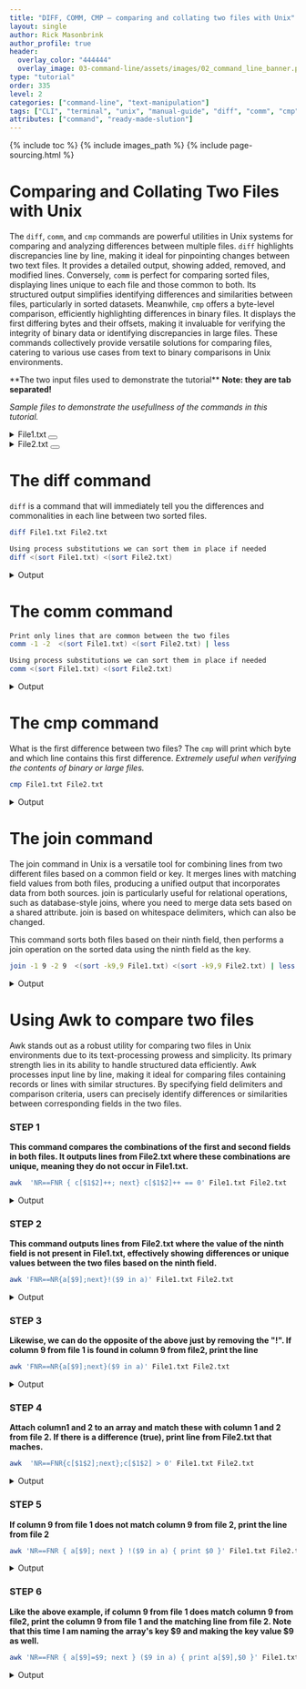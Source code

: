 ```yaml
---
title: "DIFF, COMM, CMP – comparing and collating two files with Unix"
layout: single
author: Rick Masonbrink
author_profile: true
header:
  overlay_color: "444444"
  overlay_image: 03-command-line/assets/images/02_command_line_banner.png
type: "tutorial"
order: 335
level: 2
categories: ["command-line", "text-manipulation"]
tags: ["CLI", "terminal", "unix", "manual-guide", "diff", "comm", "cmp", "comparing-files"]
attributes: ["command", "ready-made-slution"]
---
```



{% include toc %}
{% include images_path %}
{% include page-sourcing.html %}


# Comparing and Collating Two Files with Unix

The `diff`, `comm`, and `cmp` commands are powerful utilities in Unix systems for comparing and analyzing differences between multiple files. `diff` highlights discrepancies line by line, making it ideal for pinpointing changes between two text files. It provides a detailed output, showing added, removed, and modified lines. Conversely, `comm` is perfect for comparing sorted files, displaying lines unique to each file and those common to both. Its structured output simplifies identifying differences and similarities between files, particularly in sorted datasets. Meanwhile, `cmp` offers a byte-level comparison, efficiently highlighting differences in binary files. It displays the first differing bytes and their offsets, making it invaluable for verifying the integrity of binary data or identifying discrepancies in large files. These commands collectively provide versatile solutions for comparing files, catering to various use cases from text to binary comparisons in Unix environments.

<div class="example" markdown="1">
**The two input files used to demonstrate the tutorial** <b class="c-alert">Note: they are tab separated!</b>

*Sample files to demonstrate the usefullness of the commands in this tutorial.*


<details><summary>File1.txt <button class="btn details-save" type="button"></button> </summary>

<code class="code-block bc-data">##gff-version 3
##sequence-region   Chromosome_4 10612335 10618026
Chromosome_4    gffcl   gene    10612335        10618026        .       -       .       ID=gene1;Alias=RLOC_00010436
Chromosome_4    Mikado_loci     mRNA    10612335        10618026        19      -       .       ID=mRNA1;Parent=gene1;Alias=mikado.Scaffold_4G3148.1
Chromosome_4    Mikado_loci     CDS     10612335        10612436        .       -       0       Parent=mRNA1
Chromosome_4    Mikado_loci     exon    10612335        10612436        .       -       .       Parent=mRNA1
Chromosome_4    .       intron  10612437        10616129        .       -       .       Parent=mRNA1
Chromosome_4    Mikado_loci     CDS     10616130        10616190        .       -       1       Parent=mRNA1
Chromosome_4    Mikado_loci     exon    10616130        10616190        .       -       .       Parent=mRNA1
Chromosome_4    .       intron  10616191        10616666        .       -       .       Parent=mRNA1
Chromosome_4    Mikado_loci     CDS     10616667        10616725        .       -       0       Parent=mRNA1
Chromosome_4    Mikado_loci     exon    10616667        10616725        .       -       .       Parent=mRNA1
Chromosome_4    .       intron  10616726        10616766        .       -       .       Parent=mRNA1
Chromosome_4    Mikado_loci     CDS     10616767        10616850        .       -       0       Parent=mRNA1
Chromosome_4    Mikado_loci     exon    10616767        10616850        .       -       .       Parent=mRNA1
Chromosome_4    .       intron  10616851        10617972        .       -       .       Parent=mRNA1
Chromosome_4    Mikado_loci     exon    10617973        10618026        .       -       .       Parent=mRNA1
Chromosome_4    Mikado_loci     CDS     10617973        10618026        .       -       0       Parent=mRNA1
###
##sequence-region   Chromosome_2 6725589 6726696
Chromosome_2    gffcl   gene    6725589 6726696 .       +       .       ID=gene2;Alias=RLOC_00001404
Chromosome_2    Mikado_loci     mRNA    6725589 6726696 21      +       .       ID=mRNA2;Parent=gene2;Alias=mikado.Scaffold_1G2094.1
Chromosome_2    Mikado_loci     exon    6725589 6725716 .       +       .       Parent=mRNA2
Chromosome_2    Mikado_loci     CDS     6725629 6725716 .       +       0       Parent=mRNA2
Chromosome_2    .       intron  6725717 6725773 .       +       .       Parent=mRNA2
Chromosome_2    Mikado_loci     CDS     6725774 6725941 .       +       2       Parent=mRNA2
Chromosome_2    Mikado_loci     exon    6725774 6725941 .       +       .       Parent=mRNA2
Chromosome_2    .       intron  6725942 6725986 .       +       .       Parent=mRNA2
Chromosome_2    Mikado_loci     exon    6725987 6726307 .       +       .       Parent=mRNA2
Chromosome_2    Mikado_loci     CDS     6725987 6726307 .       +       2       Parent=mRNA2
Chromosome_2    .       intron  6726308 6726382 .       +       .       Parent=mRNA2
Chromosome_2    Mikado_loci     CDS     6726383 6726606 .       +       2       Parent=mRNA2
Chromosome_2    Mikado_loci     exon    6726383 6726696 .       +       .       Parent=mRNA2
###
</code>
</details>


<details><summary>File2.txt <button class="btn details-save" type="button"></button> </summary>

<code class="code-block bc-data">##gff-version 3
##sequence-region   Chromosome_4 10612335 10618026
Chromosome_4    gffcl   gene    10612335        10618026        .       -       .       ID=gene1;Alias=RLOC_00010436
Chromosome_4    Mikado_loci     mRNA    10612335        10618026        19      -       .       ID=mRNA1;Parent=gene1;Alias=mikado.Scaffold_4G3148.1
Chromosome_4    Mikado_loci     CDS     10612335        10612436        .       -       0       Parent=mRNA1
Chromosome_4    Mikado_loci     exon    10612335        10612436        .       -       .       Parent=mRNA1
Chromosome_4    .       intron  10612437        10616129        .       -       .       Parent=mRNA1
Chromosome_4    Mikado_loci     CDS     10616130        10616190        .       -       1       Parent=mRNA1
Chromosome_4    Mikado_loci     exon    10616130        10616190        .       -       .       Parent=mRNA1
Chromosome_4    .       intron  10616191        10616666        .       -       .       Parent=mRNA1
Chromosome_9    Mikado_loci     exon    10818058        10818082        .       -       .       Parent=Hetgly20664.t1
Chromosome_9    Mikado_loci     CDS     10818058        10818082        .       -       0       Parent=Hetgly20664.t1
Chromosome_9    gffcl   gene    10818169        10823373        .       +       .       ID=Hetgly20665;Alias=RLOC_00024670
Chromosome_9    Mikado_loci     mRNA    10818169        10823373        19      +       .       ID=Hetgly20665.t1;Parent=Hetgly20665;Alias=mikado.Scaffold_9G3402.1
Chromosome_9    Mikado_loci     exon    10818169        10818212        .       +       .       Parent=Hetgly20665.t1
Chromosome_9    Mikado_loci     CDS     10818169        10818212        .       +       0       Parent=Hetgly20665.t1
Chromosome_9    Mikado_loci     CDS     10818855        10818906        .       +       1       Parent=Hetgly20665.t1
Chromosome_9    Mikado_loci     exon    10818855        10818906        .       +       .       Parent=Hetgly20665.t1
Chromosome_9    Mikado_loci     CDS     10819113        10819217        .       +       0       Parent=Hetgly20665.t1
Chromosome_9    Mikado_loci     exon    10819113        10819217        .       +       .       Parent=Hetgly20665.t1
Chromosome_9    Mikado_loci     CDS     10819271        10819295        .       +       0       Parent=Hetgly20665.t1
Chromosome_9    Mikado_loci     exon    10819271        10819295        .       +       .       Parent=Hetgly20665.t1
Chromosome_9    Mikado_loci     exon    10819541        10819617        .       +       .       Parent=Hetgly20665.t1
Chromosome_9    Mikado_loci     CDS     10819541        10819617        .       +       2       Parent=Hetgly20665.t1
Chromosome_9    Mikado_loci     exon    10819664        10819732        .       +       .       Parent=Hetgly20665.t1
Chromosome_9    Mikado_loci     CDS     10819664        10819732        .       +       0       Parent=Hetgly20665.t1
Chromosome_9    Mikado_loci     exon    10819815        10819904        .       +       .       Parent=Hetgly20665.t1
Chromosome_9    Mikado_loci     CDS     10819815        10819904        .       +       0       Parent=Hetgly20665.t1
Chromosome_9    Mikado_loci     CDS     10820027        10820149        .       +       0       Parent=Hetgly20665.t1
Chromosome_9    Mikado_loci     exon    10820027        10820149        .       +       .       Parent=Hetgly20665.t1
Chromosome_9    Mikado_loci     CDS     10820510        10820594        .       +       0       Parent=Hetgly20665.t1
Chromosome_9    Mikado_loci     exon    10820510        10820594        .       +       .       Parent=Hetgly20665.t1
Chromosome_9    Mikado_loci     exon    10820645        10820714        .       +       .       Parent=Hetgly20665.t1
Chromosome_9    Mikado_loci     CDS     10820645        10820714        .       +       2       Parent=Hetgly20665.t1
Chromosome_9    Mikado_loci     CDS     10822063        10822254        .       +       1       Parent=Hetgly20665.t1
Chromosome_9    Mikado_loci     exon    10822063        10822254        .       +       .       Parent=Hetgly20665.t1
Chromosome_9    Mikado_loci     exon    10822759        10822892        .       +       .       Parent=Hetgly20665.t1
Chromosome_9    Mikado_loci     CDS     10822759        10822892        .       +       1       Parent=Hetgly20665.t1
Chromosome_9    Mikado_loci     exon    10823285        10823373        .       +       .       Parent=Hetgly20665.t1
Chromosome_9    Mikado_loci     CDS     10823285        10823373        .       +       2       Parent=Hetgly20665.t1
Chromosome_9    gffcl   gene    10824580        10826264        .       +       .       ID=Hetgly20666;Alias=RLOC_00024671
Chromosome_9    Mikado_loci     mRNA    10824580        10826264        19      +       .       ID=Hetgly20666.t1;Parent=Hetgly20666;Alias=mikado.Scaffold_9G3403.1
Chromosome_9    Mikado_loci     CDS     10824580        10824850        .       +       0       Parent=Hetgly20666.t1
Chromosome_9    Mikado_loci     exon    10824580        10824850        .       +       .       Parent=Hetgly20666.t1
Chromosome_9    Mikado_loci     exon    10825921        10826126        .       +       .       Parent=Hetgly20666.t1
Chromosome_9    Mikado_loci     CDS     10825921        10826126        .       +       2       Parent=Hetgly20666.t1
Chromosome_9    Mikado_loci     exon    10826178        10826264        .       +       .       Parent=Hetgly20666.t1
Chromosome_9    Mikado_loci     CDS     10826178        10826264        .       +       0       Parent=Hetgly20666.t1
Chromosome_9    gffcl   gene    10844215        10844802        .       +       .       ID=Hetgly20667;Alias=RLOC_00024672
Chromosome_9    Mikado_loci     mRNA    10844215        10844805        22      +       .       ID=Hetgly20667.t1;Parent=Hetgly20667;Alias=mikado.Scaffold_9G3409.1
Chromosome_9    Mikado_loci     exon    10844215        10844242        .       +       .       Parent=Hetgly20667.t1
Chromosome_9    Mikado_loci     exon    10844287        10844521        .       +       .       Parent=Hetgly20667.t1
Chromosome_9    Mikado_loci     exon    10844574        10844805        .       +       .       Parent=Hetgly20667.t1
Chromosome_9    Mikado_loci     CDS     10844574        10844801        .       +       0       Parent=Hetgly20667.t1
Chromosome_9    Mikado_loci     mRNA    10846322        10846912        22      -       .       ID=Hetgly20668.t1;Parent=Hetgly20668;Alias=mikado.Scaffold_9G3413.1
Chromosome_9    Mikado_loci     exon    10846322        10846553        .       -       .       Parent=Hetgly20668.t1
Chromosome_9    gffcl   gene    10846325        10846912        .       -       .       ID=Hetgly20668;Alias=RLOC_00024673
Chromosome_9    Mikado_loci     CDS     10846326        10846553        .       -       0       Parent=Hetgly20668.t1
Chromosome_9    Mikado_loci     exon    10846606        10846840        .       -       .       Parent=Hetgly20668.t1
Chromosome_9    Mikado_loci     exon    10846885        10846912        .       -       .       Parent=Hetgly20668.t1
</code>
</details>
</div>


# The diff command

`diff` is a command that will immediately tell you the differences and commonalities in each line between two sorted files.
```bash
diff File1.txt File2.txt

Using process substitutions we can sort them in place if needed
diff <(sort File1.txt) <(sort File2.txt)
```

<details><summary>Output</summary>

<pre class="bc-output">
< Chromosome_4  Mikado_loci     CDS     10616667        10616725        .       -       0       Parent=mRNA1
< Chromosome_4  Mikado_loci     exon    10616667        10616725        .       -       .       Parent=mRNA1
< Chromosome_4  .       intron  10616726        10616766        .       -       .       Parent=mRNA1
< Chromosome_4  Mikado_loci     CDS     10616767        10616850        .       -       0       Parent=mRNA1
< Chromosome_4  Mikado_loci     exon    10616767        10616850        .       -       .       Parent=mRNA1
< Chromosome_4  .       intron  10616851        10617972        .       -       .       Parent=mRNA1
< Chromosome_4  Mikado_loci     exon    10617973        10618026        .       -       .       Parent=mRNA1
< Chromosome_4  Mikado_loci     CDS     10617973        10618026        .       -       0       Parent=mRNA1
< ###
< ##sequence-region   Chromosome_2 6725589 6726696
< Chromosome_2  gffcl   gene    6725589 6726696 .       +       .       ID=gene2;Alias=RLOC_00001404
< Chromosome_2  Mikado_loci     mRNA    6725589 6726696 21      +       .       ID=mRNA2;Parent=gene2;Alias=mikado.Scaffold_1G2094.1
< Chromosome_2  Mikado_loci     exon    6725589 6725716 .       +       .       Parent=mRNA2
< Chromosome_2  Mikado_loci     CDS     6725629 6725716 .       +       0       Parent=mRNA2
< Chromosome_2  .       intron  6725717 6725773 .       +       .       Parent=mRNA2
< Chromosome_2  Mikado_loci     CDS     6725774 6725941 .       +       2       Parent=mRNA2
< Chromosome_2  Mikado_loci     exon    6725774 6725941 .       +       .       Parent=mRNA2
< Chromosome_2  .       intron  6725942 6725986 .       +       .       Parent=mRNA2
< Chromosome_2  Mikado_loci     exon    6725987 6726307 .       +       .       Parent=mRNA2
< Chromosome_2  Mikado_loci     CDS     6725987 6726307 .       +       2       Parent=mRNA2
< Chromosome_2  .       intron  6726308 6726382 .       +       .       Parent=mRNA2
< Chromosome_2  Mikado_loci     CDS     6726383 6726606 .       +       2       Parent=mRNA2
< Chromosome_2  Mikado_loci     exon    6726383 6726696 .       +       .       Parent=mRNA2
< ###
---
> Chromosome_9  Mikado_loci     exon    10818058        10818082        .       -       .       Parent=Hetgly20664.t1
> Chromosome_9  Mikado_loci     CDS     10818058        10818082        .       -       0       Parent=Hetgly20664.t1
> Chromosome_9  gffcl   gene    10818169        10823373        .       +       .       ID=Hetgly20665;Alias=RLOC_00024670
> Chromosome_9  Mikado_loci     mRNA    10818169        10823373        19      +       .       ID=Hetgly20665.t1;Parent=Hetgly20665;Alias=mikado.Scaffold_9G3402.1
> Chromosome_9  Mikado_loci     exon    10818169        10818212        .       +       .       Parent=Hetgly20665.t1
> Chromosome_9  Mikado_loci     CDS     10818169        10818212        .       +       0       Parent=Hetgly20665.t1
> Chromosome_9  Mikado_loci     CDS     10818855        10818906        .       +       1       Parent=Hetgly20665.t1
> Chromosome_9  Mikado_loci     exon    10818855        10818906        .       +       .       Parent=Hetgly20665.t1
> Chromosome_9  Mikado_loci     CDS     10819113        10819217        .       +       0       Parent=Hetgly20665.t1
> Chromosome_9  Mikado_loci     exon    10819113        10819217        .       +       .       Parent=Hetgly20665.t1
> Chromosome_9  Mikado_loci     CDS     10819271        10819295        .       +       0       Parent=Hetgly20665.t1
> Chromosome_9  Mikado_loci     exon    10819271        10819295        .       +       .       Parent=Hetgly20665.t1
> Chromosome_9  Mikado_loci     exon    10819541        10819617        .       +       .       Parent=Hetgly20665.t1
> Chromosome_9  Mikado_loci     CDS     10819541        10819617        .       +       2       Parent=Hetgly20665.t1
> Chromosome_9  Mikado_loci     exon    10819664        10819732        .       +       .       Parent=Hetgly20665.t1
> Chromosome_9  Mikado_loci     CDS     10819664        10819732        .       +       0       Parent=Hetgly20665.t1
> Chromosome_9  Mikado_loci     exon    10819815        10819904        .       +       .       Parent=Hetgly20665.t1
> Chromosome_9  Mikado_loci     CDS     10819815        10819904        .       +       0       Parent=Hetgly20665.t1
> Chromosome_9  Mikado_loci     CDS     10820027        10820149        .       +       0       Parent=Hetgly20665.t1
> Chromosome_9  Mikado_loci     exon    10820027        10820149        .       +       .       Parent=Hetgly20665.t1
> Chromosome_9  Mikado_loci     CDS     10820510        10820594        .       +       0       Parent=Hetgly20665.t1
> Chromosome_9  Mikado_loci     exon    10820510        10820594        .       +       .       Parent=Hetgly20665.t1
> Chromosome_9  Mikado_loci     exon    10820645        10820714        .       +       .       Parent=Hetgly20665.t1
> Chromosome_9  Mikado_loci     CDS     10820645        10820714        .       +       2       Parent=Hetgly20665.t1
> Chromosome_9  Mikado_loci     CDS     10822063        10822254        .       +       1       Parent=Hetgly20665.t1
> Chromosome_9  Mikado_loci     exon    10822063        10822254        .       +       .       Parent=Hetgly20665.t1
> Chromosome_9  Mikado_loci     exon    10822759        10822892        .       +       .       Parent=Hetgly20665.t1
> Chromosome_9  Mikado_loci     CDS     10822759        10822892        .       +       1       Parent=Hetgly20665.t1
> Chromosome_9  Mikado_loci     exon    10823285        10823373        .       +       .       Parent=Hetgly20665.t1
> Chromosome_9  Mikado_loci     CDS     10823285        10823373        .       +       2       Parent=Hetgly20665.t1
> Chromosome_9  gffcl   gene    10824580        10826264        .       +       .       ID=Hetgly20666;Alias=RLOC_00024671
> Chromosome_9  Mikado_loci     mRNA    10824580        10826264        19      +       .       ID=Hetgly20666.t1;Parent=Hetgly20666;Alias=mikado.Scaffold_9G3403.1
> Chromosome_9  Mikado_loci     CDS     10824580        10824850        .       +       0       Parent=Hetgly20666.t1
> Chromosome_9  Mikado_loci     exon    10824580        10824850        .       +       .       Parent=Hetgly20666.t1
> Chromosome_9  Mikado_loci     exon    10825921        10826126        .       +       .       Parent=Hetgly20666.t1
> Chromosome_9  Mikado_loci     CDS     10825921        10826126        .       +       2       Parent=Hetgly20666.t1
> Chromosome_9  Mikado_loci     exon    10826178        10826264        .       +       .       Parent=Hetgly20666.t1
> Chromosome_9  Mikado_loci     CDS     10826178        10826264        .       +       0       Parent=Hetgly20666.t1
> Chromosome_9  gffcl   gene    10844215        10844802        .       +       .       ID=Hetgly20667;Alias=RLOC_00024672
> Chromosome_9  Mikado_loci     mRNA    10844215        10844805        22      +       .       ID=Hetgly20667.t1;Parent=Hetgly20667;Alias=mikado.Scaffold_9G3409.1
> Chromosome_9  Mikado_loci     exon    10844215        10844242        .       +       .       Parent=Hetgly20667.t1
> Chromosome_9  Mikado_loci     exon    10844287        10844521        .       +       .       Parent=Hetgly20667.t1
> Chromosome_9  Mikado_loci     exon    10844574        10844805        .       +       .       Parent=Hetgly20667.t1
> Chromosome_9  Mikado_loci     CDS     10844574        10844801        .       +       0       Parent=Hetgly20667.t1
> Chromosome_9  Mikado_loci     mRNA    10846322        10846912        22      -       .       ID=Hetgly20668.t1;Parent=Hetgly20668;Alias=mikado.Scaffold_9G3413.1
> Chromosome_9  Mikado_loci     exon    10846322        10846553        .       -       .       Parent=Hetgly20668.t1
> Chromosome_9  gffcl   gene    10846325        10846912        .       -       .       ID=Hetgly20668;Alias=RLOC_00024673
> Chromosome_9  Mikado_loci     CDS     10846326        10846553        .       -       0       Parent=Hetgly20668.t1
> Chromosome_9  Mikado_loci     exon    10846606        10846840        .       -       .       Parent=Hetgly20668.t1
> Chromosome_9  Mikado_loci     exon    10846885        10846912        .       -       .       Parent=Hetgly20668.t1
</pre>
</details>


# The comm command

```bash
Print only lines that are common between the two files
comm -1 -2  <(sort File1.txt) <(sort File2.txt) | less

Using process substitutions we can sort them in place if needed
comm <(sort File1.txt) <(sort File2.txt)
```

<details><summary>Output</summary>

<pre class="bc-output">
Chromosome_4    gffcl   gene    10612335        10618026        .       -       .       ID=gene1;Alias=RLOC_00010436
Chromosome_4    .       intron  10612437        10616129        .       -       .       Parent=mRNA1
Chromosome_4    .       intron  10616191        10616666        .       -       .       Parent=mRNA1
Chromosome_4    Mikado_loci     CDS     10612335        10612436        .       -       0       Parent=mRNA1
Chromosome_4    Mikado_loci     CDS     10616130        10616190        .       -       1       Parent=mRNA1
Chromosome_4    Mikado_loci     exon    10612335        10612436        .       -       .       Parent=mRNA1
Chromosome_4    Mikado_loci     exon    10616130        10616190        .       -       .       Parent=mRNA1
Chromosome_4    Mikado_loci     mRNA    10612335        10618026        19      -       .       ID=mRNA1;Parent=gene1;Alias=mikado.Scaffold_4G3148.1
##gff-version 3
##sequence-region   Chromosome_4 10612335 10618026
</pre>
</details>


# The cmp command

What is the first difference between two files? The `cmp` will print which byte and which line contains this first difference.
<em class="c-alert">Extremely useful when verifying the contents of binary or large files.</em>

```bash
cmp File1.txt File2.txt
```

<details><summary>Output</summary>

<pre class="bc-output">
/dev/fd/63 /dev/fd/62 differ: byte 1, line 1
</pre>
<p class="footnote mt-"> These files are different at the first byte and line.</p>
</details>


# The join command

The join command in Unix is a versatile tool for combining lines from two different files based on a common field or key. It merges lines with matching field values from both files, producing a unified output that incorporates data from both sources. join is particularly useful for relational operations, such as database-style joins, where you need to merge data sets based on a shared attribute. join is based on whitespace delimiters, which can also be changed.


This command sorts both files based on their ninth field, then performs a join operation on the sorted data using the ninth field as the key.
```bash
join -1 9 -2 9  <(sort -k9,9 File1.txt) <(sort -k9,9 File2.txt) | less
```

<details><summary>Output</summary>

<pre class="bc-output">
 ### ##gff-version 3
 ### ##sequence-region Chromosome_4 10612335 10618026
 ### ##gff-version 3
 ### ##sequence-region Chromosome_4 10612335 10618026
 ##gff-version 3 ##gff-version 3
 ##gff-version 3 ##sequence-region Chromosome_4 10612335 10618026
 ##sequence-region Chromosome_2 6725589 6726696 ##gff-version 3
 ##sequence-region Chromosome_2 6725589 6726696 ##sequence-region Chromosome_4 10612335 10618026
 ##sequence-region Chromosome_4 10612335 10618026 ##gff-version 3
 ##sequence-region Chromosome_4 10612335 10618026 ##sequence-region Chromosome_4 10612335 10618026
ID=gene1;Alias=RLOC_00010436 Chromosome_4 gffcl gene 10612335 10618026 . - . Chromosome_4 gffcl gene 10612335 10618026 . - .
ID=mRNA1;Parent=gene1;Alias=mikado.Scaffold_4G3148.1 Chromosome_4 Mikado_loci mRNA 10612335 10618026 19 - . Chromosome_4 Mikado_loci mRNA 10612335 10618026 19 - .
Parent=mRNA1 Chromosome_4 . intron 10612437 10616129 . - . Chromosome_4 . intron 10612437 10616129 . - .
Parent=mRNA1 Chromosome_4 . intron 10612437 10616129 . - . Chromosome_4 . intron 10616191 10616666 . - .
Parent=mRNA1 Chromosome_4 . intron 10612437 10616129 . - . Chromosome_4 Mikado_loci CDS 10612335 10612436 . - 0
Parent=mRNA1 Chromosome_4 . intron 10612437 10616129 . - . Chromosome_4 Mikado_loci CDS 10616130 10616190 . - 1
Parent=mRNA1 Chromosome_4 . intron 10612437 10616129 . - . Chromosome_4 Mikado_loci exon 10612335 10612436 . - .
Parent=mRNA1 Chromosome_4 . intron 10612437 10616129 . - . Chromosome_4 Mikado_loci exon 10616130 10616190 . - .
Parent=mRNA1 Chromosome_4 . intron 10616191 10616666 . - . Chromosome_4 . intron 10612437 10616129 . - .
Parent=mRNA1 Chromosome_4 . intron 10616191 10616666 . - . Chromosome_4 . intron 10616191 10616666 . - .
Parent=mRNA1 Chromosome_4 . intron 10616191 10616666 . - . Chromosome_4 Mikado_loci CDS 10612335 10612436 . - 0
Parent=mRNA1 Chromosome_4 . intron 10616191 10616666 . - . Chromosome_4 Mikado_loci CDS 10616130 10616190 . - 1
Parent=mRNA1 Chromosome_4 . intron 10616191 10616666 . - . Chromosome_4 Mikado_loci exon 10612335 10612436 . - .
Parent=mRNA1 Chromosome_4 . intron 10616191 10616666 . - . Chromosome_4 Mikado_loci exon 10616130 10616190 . - .
Parent=mRNA1 Chromosome_4 . intron 10616726 10616766 . - . Chromosome_4 . intron 10612437 10616129 . - .
Parent=mRNA1 Chromosome_4 . intron 10616726 10616766 . - . Chromosome_4 . intron 10616191 10616666 . - .
Parent=mRNA1 Chromosome_4 . intron 10616726 10616766 . - . Chromosome_4 Mikado_loci CDS 10612335 10612436 . - 0
Parent=mRNA1 Chromosome_4 . intron 10616726 10616766 . - . Chromosome_4 Mikado_loci CDS 10616130 10616190 . - 1
Parent=mRNA1 Chromosome_4 . intron 10616726 10616766 . - . Chromosome_4 Mikado_loci exon 10612335 10612436 . - .
Parent=mRNA1 Chromosome_4 . intron 10616726 10616766 . - . Chromosome_4 Mikado_loci exon 10616130 10616190 . - .
Parent=mRNA1 Chromosome_4 . intron 10616851 10617972 . - . Chromosome_4 . intron 10612437 10616129 . - .
Parent=mRNA1 Chromosome_4 . intron 10616851 10617972 . - . Chromosome_4 . intron 10616191 10616666 . - .
Parent=mRNA1 Chromosome_4 . intron 10616851 10617972 . - . Chromosome_4 Mikado_loci CDS 10612335 10612436 . - 0
Parent=mRNA1 Chromosome_4 . intron 10616851 10617972 . - . Chromosome_4 Mikado_loci CDS 10616130 10616190 . - 1
Parent=mRNA1 Chromosome_4 . intron 10616851 10617972 . - . Chromosome_4 Mikado_loci exon 10612335 10612436 . - .
Parent=mRNA1 Chromosome_4 . intron 10616851 10617972 . - . Chromosome_4 Mikado_loci exon 10616130 10616190 . - .
Parent=mRNA1 Chromosome_4 Mikado_loci CDS 10612335 10612436 . - 0 Chromosome_4 . intron 10612437 10616129 . - .
Parent=mRNA1 Chromosome_4 Mikado_loci CDS 10612335 10612436 . - 0 Chromosome_4 . intron 10616191 10616666 . - .
Parent=mRNA1 Chromosome_4 Mikado_loci CDS 10612335 10612436 . - 0 Chromosome_4 Mikado_loci CDS 10612335 10612436 . - 0
Parent=mRNA1 Chromosome_4 Mikado_loci CDS 10612335 10612436 . - 0 Chromosome_4 Mikado_loci CDS 10616130 10616190 . - 1
Parent=mRNA1 Chromosome_4 Mikado_loci CDS 10612335 10612436 . - 0 Chromosome_4 Mikado_loci exon 10612335 10612436 . - .
Parent=mRNA1 Chromosome_4 Mikado_loci CDS 10612335 10612436 . - 0 Chromosome_4 Mikado_loci exon 10616130 10616190 . - .
Parent=mRNA1 Chromosome_4 Mikado_loci CDS 10616130 10616190 . - 1 Chromosome_4 . intron 10612437 10616129 . - .
Parent=mRNA1 Chromosome_4 Mikado_loci CDS 10616130 10616190 . - 1 Chromosome_4 . intron 10616191 10616666 . - .
Parent=mRNA1 Chromosome_4 Mikado_loci CDS 10616130 10616190 . - 1 Chromosome_4 Mikado_loci CDS 10612335 10612436 . - 0
Parent=mRNA1 Chromosome_4 Mikado_loci CDS 10616130 10616190 . - 1 Chromosome_4 Mikado_loci CDS 10616130 10616190 . - 1
Parent=mRNA1 Chromosome_4 Mikado_loci CDS 10616130 10616190 . - 1 Chromosome_4 Mikado_loci exon 10612335 10612436 . - .
Parent=mRNA1 Chromosome_4 Mikado_loci CDS 10616130 10616190 . - 1 Chromosome_4 Mikado_loci exon 10616130 10616190 . - .
Parent=mRNA1 Chromosome_4 Mikado_loci CDS 10616667 10616725 . - 0 Chromosome_4 . intron 10612437 10616129 . - .
Parent=mRNA1 Chromosome_4 Mikado_loci CDS 10616667 10616725 . - 0 Chromosome_4 . intron 10616191 10616666 . - .
Parent=mRNA1 Chromosome_4 Mikado_loci CDS 10616667 10616725 . - 0 Chromosome_4 Mikado_loci CDS 10612335 10612436 . - 0
Parent=mRNA1 Chromosome_4 Mikado_loci CDS 10616667 10616725 . - 0 Chromosome_4 Mikado_loci CDS 10616130 10616190 . - 1
Parent=mRNA1 Chromosome_4 Mikado_loci CDS 10616667 10616725 . - 0 Chromosome_4 Mikado_loci exon 10612335 10612436 . - .
Parent=mRNA1 Chromosome_4 Mikado_loci CDS 10616667 10616725 . - 0 Chromosome_4 Mikado_loci exon 10616130 10616190 . - .
Parent=mRNA1 Chromosome_4 Mikado_loci CDS 10616767 10616850 . - 0 Chromosome_4 . intron 10612437 10616129 . - .
Parent=mRNA1 Chromosome_4 Mikado_loci CDS 10616767 10616850 . - 0 Chromosome_4 . intron 10616191 10616666 . - .
Parent=mRNA1 Chromosome_4 Mikado_loci CDS 10616767 10616850 . - 0 Chromosome_4 Mikado_loci CDS 10612335 10612436 . - 0
Parent=mRNA1 Chromosome_4 Mikado_loci CDS 10616767 10616850 . - 0 Chromosome_4 Mikado_loci CDS 10616130 10616190 . - 1
Parent=mRNA1 Chromosome_4 Mikado_loci CDS 10616767 10616850 . - 0 Chromosome_4 Mikado_loci exon 10612335 10612436 . - .
Parent=mRNA1 Chromosome_4 Mikado_loci CDS 10616767 10616850 . - 0 Chromosome_4 Mikado_loci exon 10616130 10616190 . - .
Parent=mRNA1 Chromosome_4 Mikado_loci CDS 10617973 10618026 . - 0 Chromosome_4 . intron 10612437 10616129 . - .
Parent=mRNA1 Chromosome_4 Mikado_loci CDS 10617973 10618026 . - 0 Chromosome_4 . intron 10616191 10616666 . - .
Parent=mRNA1 Chromosome_4 Mikado_loci CDS 10617973 10618026 . - 0 Chromosome_4 Mikado_loci CDS 10612335 10612436 . - 0
Parent=mRNA1 Chromosome_4 Mikado_loci CDS 10617973 10618026 . - 0 Chromosome_4 Mikado_loci CDS 10616130 10616190 . - 1
Parent=mRNA1 Chromosome_4 Mikado_loci CDS 10617973 10618026 . - 0 Chromosome_4 Mikado_loci exon 10612335 10612436 . - .
Parent=mRNA1 Chromosome_4 Mikado_loci CDS 10617973 10618026 . - 0 Chromosome_4 Mikado_loci exon 10616130 10616190 . - .
Parent=mRNA1 Chromosome_4 Mikado_loci exon 10612335 10612436 . - . Chromosome_4 . intron 10612437 10616129 . - .
Parent=mRNA1 Chromosome_4 Mikado_loci exon 10612335 10612436 . - . Chromosome_4 . intron 10616191 10616666 . - .
Parent=mRNA1 Chromosome_4 Mikado_loci exon 10612335 10612436 . - . Chromosome_4 Mikado_loci CDS 10612335 10612436 . - 0
Parent=mRNA1 Chromosome_4 Mikado_loci exon 10612335 10612436 . - . Chromosome_4 Mikado_loci CDS 10616130 10616190 . - 1
Parent=mRNA1 Chromosome_4 Mikado_loci exon 10612335 10612436 . - . Chromosome_4 Mikado_loci exon 10612335 10612436 . - .
Parent=mRNA1 Chromosome_4 Mikado_loci exon 10612335 10612436 . - . Chromosome_4 Mikado_loci exon 10616130 10616190 . - .
Parent=mRNA1 Chromosome_4 Mikado_loci exon 10616130 10616190 . - . Chromosome_4 . intron 10612437 10616129 . - .
Parent=mRNA1 Chromosome_4 Mikado_loci exon 10616130 10616190 . - . Chromosome_4 . intron 10616191 10616666 . - .
Parent=mRNA1 Chromosome_4 Mikado_loci exon 10616130 10616190 . - . Chromosome_4 Mikado_loci CDS 10612335 10612436 . - 0
Parent=mRNA1 Chromosome_4 Mikado_loci exon 10616130 10616190 . - . Chromosome_4 Mikado_loci CDS 10616130 10616190 . - 1
Parent=mRNA1 Chromosome_4 Mikado_loci exon 10616130 10616190 . - . Chromosome_4 Mikado_loci exon 10612335 10612436 . - .
Parent=mRNA1 Chromosome_4 Mikado_loci exon 10616130 10616190 . - . Chromosome_4 Mikado_loci exon 10616130 10616190 . - .
Parent=mRNA1 Chromosome_4 Mikado_loci exon 10616667 10616725 . - . Chromosome_4 . intron 10612437 10616129 . - .
Parent=mRNA1 Chromosome_4 Mikado_loci exon 10616667 10616725 . - . Chromosome_4 . intron 10616191 10616666 . - .
Parent=mRNA1 Chromosome_4 Mikado_loci exon 10616667 10616725 . - . Chromosome_4 Mikado_loci CDS 10612335 10612436 . - 0
Parent=mRNA1 Chromosome_4 Mikado_loci exon 10616667 10616725 . - . Chromosome_4 Mikado_loci CDS 10616130 10616190 . - 1
Parent=mRNA1 Chromosome_4 Mikado_loci exon 10616667 10616725 . - . Chromosome_4 Mikado_loci exon 10612335 10612436 . - .
Parent=mRNA1 Chromosome_4 Mikado_loci exon 10616667 10616725 . - . Chromosome_4 Mikado_loci exon 10616130 10616190 . - .
Parent=mRNA1 Chromosome_4 Mikado_loci exon 10616767 10616850 . - . Chromosome_4 . intron 10612437 10616129 . - .
Parent=mRNA1 Chromosome_4 Mikado_loci exon 10616767 10616850 . - . Chromosome_4 . intron 10616191 10616666 . - .
Parent=mRNA1 Chromosome_4 Mikado_loci exon 10616767 10616850 . - . Chromosome_4 Mikado_loci CDS 10612335 10612436 . - 0
Parent=mRNA1 Chromosome_4 Mikado_loci exon 10616767 10616850 . - . Chromosome_4 Mikado_loci CDS 10616130 10616190 . - 1
Parent=mRNA1 Chromosome_4 Mikado_loci exon 10616767 10616850 . - . Chromosome_4 Mikado_loci exon 10612335 10612436 . - .
Parent=mRNA1 Chromosome_4 Mikado_loci exon 10616767 10616850 . - . Chromosome_4 Mikado_loci exon 10616130 10616190 . - .
Parent=mRNA1 Chromosome_4 Mikado_loci exon 10617973 10618026 . - . Chromosome_4 . intron 10612437 10616129 . - .
Parent=mRNA1 Chromosome_4 Mikado_loci exon 10617973 10618026 . - . Chromosome_4 . intron 10616191 10616666 . - .
</pre>
</details>


# Using Awk to compare two files

Awk stands out as a robust utility for comparing two files in Unix environments due to its text-processing prowess and simplicity. Its primary strength lies in its ability to handle structured data efficiently. Awk processes input line by line, making it ideal for comparing files containing records or lines with similar structures. By specifying field delimiters and comparison criteria, users can precisely identify differences or similarities between corresponding fields in the two files.

### <span class="c-gray">STEP 1</span>

**This command compares the combinations of the first and second fields in both files. It outputs lines from File2.txt where these combinations are unique, meaning they do not occur in File1.txt.**
```bash
awk  'NR==FNR { c[$1$2]++; next} c[$1$2]++ == 0' File1.txt File2.txt
```

<details markdown="1"><summary>Output</summary>

<pre class="bc-output">
Chromosome_9    Mikado_loci     exon    10818058        10818082        .       -       .       Parent=Hetgly20664.t1
Chromosome_9    gffcl   gene    10818169        10823373        .       +       .       ID=Hetgly20665;Alias=RLOC_00024670
</pre>
*This command prints the first occurence of a line from file2 if file2's column1 and 2 match column 1 and 2 from file 1:*
</details>

### <span class="c-gray">STEP 2</span>

**This command outputs lines from File2.txt where the value of the ninth field is not present in File1.txt, effectively showing differences or unique values between the two files based on the ninth field.**
```bash
awk 'FNR==NR{a[$9];next}!($9 in a)' File1.txt File2.txt
```

<details markdown="1"><summary>Output</summary>

<pre class="bc-output">
Chromosome_9    Mikado_loci     exon    10818058        10818082        .       -       .       Parent=Hetgly20664.t1
Chromosome_9    Mikado_loci     CDS     10818058        10818082        .       -       0       Parent=Hetgly20664.t1
Chromosome_9    gffcl   gene    10818169        10823373        .       +       .       ID=Hetgly20665;Alias=RLOC_00024670
Chromosome_9    Mikado_loci     mRNA    10818169        10823373        19      +       .       ID=Hetgly20665.t1;Parent=Hetgly20665;Alias=mikado.Scaffold_9G3402.1
Chromosome_9    Mikado_loci     exon    10818169        10818212        .       +       .       Parent=Hetgly20665.t1
Chromosome_9    Mikado_loci     CDS     10818169        10818212        .       +       0       Parent=Hetgly20665.t1
Chromosome_9    Mikado_loci     CDS     10818855        10818906        .       +       1       Parent=Hetgly20665.t1
Chromosome_9    Mikado_loci     exon    10818855        10818906        .       +       .       Parent=Hetgly20665.t1
Chromosome_9    Mikado_loci     CDS     10819113        10819217        .       +       0       Parent=Hetgly20665.t1
Chromosome_9    Mikado_loci     exon    10819113        10819217        .       +       .       Parent=Hetgly20665.t1
Chromosome_9    Mikado_loci     CDS     10819271        10819295        .       +       0       Parent=Hetgly20665.t1
Chromosome_9    Mikado_loci     exon    10819271        10819295        .       +       .       Parent=Hetgly20665.t1
Chromosome_9    Mikado_loci     exon    10819541        10819617        .       +       .       Parent=Hetgly20665.t1
Chromosome_9    Mikado_loci     CDS     10819541        10819617        .       +       2       Parent=Hetgly20665.t1
Chromosome_9    Mikado_loci     exon    10819664        10819732        .       +       .       Parent=Hetgly20665.t1
Chromosome_9    Mikado_loci     CDS     10819664        10819732        .       +       0       Parent=Hetgly20665.t1
Chromosome_9    Mikado_loci     exon    10819815        10819904        .       +       .       Parent=Hetgly20665.t1
Chromosome_9    Mikado_loci     CDS     10819815        10819904        .       +       0       Parent=Hetgly20665.t1
Chromosome_9    Mikado_loci     CDS     10820027        10820149        .       +       0       Parent=Hetgly20665.t1
Chromosome_9    Mikado_loci     exon    10820027        10820149        .       +       .       Parent=Hetgly20665.t1
Chromosome_9    Mikado_loci     CDS     10820510        10820594        .       +       0       Parent=Hetgly20665.t1
Chromosome_9    Mikado_loci     exon    10820510        10820594        .       +       .       Parent=Hetgly20665.t1
Chromosome_9    Mikado_loci     exon    10820645        10820714        .       +       .       Parent=Hetgly20665.t1
Chromosome_9    Mikado_loci     CDS     10820645        10820714        .       +       2       Parent=Hetgly20665.t1
Chromosome_9    Mikado_loci     CDS     10822063        10822254        .       +       1       Parent=Hetgly20665.t1
Chromosome_9    Mikado_loci     exon    10822063        10822254        .       +       .       Parent=Hetgly20665.t1
Chromosome_9    Mikado_loci     exon    10822759        10822892        .       +       .       Parent=Hetgly20665.t1
Chromosome_9    Mikado_loci     CDS     10822759        10822892        .       +       1       Parent=Hetgly20665.t1
Chromosome_9    Mikado_loci     exon    10823285        10823373        .       +       .       Parent=Hetgly20665.t1
Chromosome_9    Mikado_loci     CDS     10823285        10823373        .       +       2       Parent=Hetgly20665.t1
Chromosome_9    gffcl   gene    10824580        10826264        .       +       .       ID=Hetgly20666;Alias=RLOC_00024671
Chromosome_9    Mikado_loci     mRNA    10824580        10826264        19      +       .       ID=Hetgly20666.t1;Parent=Hetgly20666;Alias=mikado.Scaffold_9G3403.1
Chromosome_9    Mikado_loci     CDS     10824580        10824850        .       +       0       Parent=Hetgly20666.t1
Chromosome_9    Mikado_loci     exon    10824580        10824850        .       +       .       Parent=Hetgly20666.t1
Chromosome_9    Mikado_loci     exon    10825921        10826126        .       +       .       Parent=Hetgly20666.t1
Chromosome_9    Mikado_loci     CDS     10825921        10826126        .       +       2       Parent=Hetgly20666.t1
Chromosome_9    Mikado_loci     exon    10826178        10826264        .       +       .       Parent=Hetgly20666.t1
Chromosome_9    Mikado_loci     CDS     10826178        10826264        .       +       0       Parent=Hetgly20666.t1
Chromosome_9    gffcl   gene    10844215        10844802        .       +       .       ID=Hetgly20667;Alias=RLOC_00024672
Chromosome_9    Mikado_loci     mRNA    10844215        10844805        22      +       .       ID=Hetgly20667.t1;Parent=Hetgly20667;Alias=mikado.Scaffold_9G3409.1
Chromosome_9    Mikado_loci     exon    10844215        10844242        .       +       .       Parent=Hetgly20667.t1
Chromosome_9    Mikado_loci     exon    10844287        10844521        .       +       .       Parent=Hetgly20667.t1
Chromosome_9    Mikado_loci     exon    10844574        10844805        .       +       .       Parent=Hetgly20667.t1
Chromosome_9    Mikado_loci     CDS     10844574        10844801        .       +       0       Parent=Hetgly20667.t1
Chromosome_9    Mikado_loci     mRNA    10846322        10846912        22      -       .       ID=Hetgly20668.t1;Parent=Hetgly20668;Alias=mikado.Scaffold_9G3413.1
Chromosome_9    Mikado_loci     exon    10846322        10846553        .       -       .       Parent=Hetgly20668.t1
Chromosome_9    gffcl   gene    10846325        10846912        .       -       .       ID=Hetgly20668;Alias=RLOC_00024673
Chromosome_9    Mikado_loci     CDS     10846326        10846553        .       -       0       Parent=Hetgly20668.t1
Chromosome_9    Mikado_loci     exon    10846606        10846840        .       -       .       Parent=Hetgly20668.t1
Chromosome_9    Mikado_loci     exon    10846885        10846912        .       -       .       Parent=Hetgly20668.t1
</pre>
This command added all of column 9 from file 1 to the array (a), and if there is not a column 9 from file2 that matches, print the line
</details>

### <span class="c-gray">STEP 3</span>

**Likewise, we can do the opposite of the above just by removing the "!".  If column 9 from file 1 is found in column 9 from file2, print the line**
```bash
awk 'FNR==NR{a[$9];next}($9 in a)' File1.txt File2.txt
```

<details><summary>Output</summary>

<pre class="bc-output">
##gff-version 3
##sequence-region   Chromosome_4 10612335 10618026
Chromosome_4    gffcl   gene    10612335        10618026        .       -       .       ID=gene1;Alias=RLOC_00010436
Chromosome_4    Mikado_loci     mRNA    10612335        10618026        19      -       .       ID=mRNA1;Parent=gene1;Alias=mikado.Scaffold_4G3148.1
Chromosome_4    Mikado_loci     CDS     10612335        10612436        .       -       0       Parent=mRNA1
Chromosome_4    Mikado_loci     exon    10612335        10612436        .       -       .       Parent=mRNA1
Chromosome_4    .       intron  10612437        10616129        .       -       .       Parent=mRNA1
Chromosome_4    Mikado_loci     CDS     10616130        10616190        .       -       1       Parent=mRNA1
Chromosome_4    Mikado_loci     exon    10616130        10616190        .       -       .       Parent=mRNA1
Chromosome_4    .       intron  10616191        10616666        .       -       .       Parent=mRNA1
</pre>
</details>

### <span class="c-gray">STEP 4</span>

**Attach column1 and 2 to an array and match these with column 1 and 2 from file 2.  If there is a difference (true), print line from File2.txt that maches.**
```bash
awk  'NR==FNR{c[$1$2];next};c[$1$2] > 0' File1.txt File2.txt
```

<details><summary>Output</summary>

<pre class="bc-output">
##gff-version 3
##sequence-region   Chromosome_4 10612335 10618026
Chromosome_4    gffcl   gene    10612335        10618026        .       -       .       ID=gene1;Alias=RLOC_00010436
Chromosome_4    Mikado_loci     mRNA    10612335        10618026        19      -       .       ID=mRNA1;Parent=gene1;Alias=mikado.Scaffold_4G3148.1
Chromosome_4    Mikado_loci     CDS     10612335        10612436        .       -       0       Parent=mRNA1
Chromosome_4    Mikado_loci     exon    10612335        10612436        .       -       .       Parent=mRNA1
Chromosome_4    .       intron  10612437        10616129        .       -       .       Parent=mRNA1
Chromosome_4    Mikado_loci     CDS     10616130        10616190        .       -       1       Parent=mRNA1
Chromosome_4    Mikado_loci     exon    10616130        10616190        .       -       .       Parent=mRNA1
Chromosome_4    .       intron  10616191        10616666        .       -       .       Parent=mRNA1
</pre>
</details>

### <span class="c-gray">STEP 5</span>

**If column 9 from file 1 does not match column 9 from file 2, print the line from file 2**
```bash
awk 'NR==FNR { a[$9]; next } !($9 in a) { print $0 }' File1.txt File2.txt
```

<details><summary>Output</summary>

<pre class="bc-output">
Chromosome_9    Mikado_loci     exon    10818058        10818082        .       -       .       Parent=Hetgly20664.t1
Chromosome_9    Mikado_loci     CDS     10818058        10818082        .       -       0       Parent=Hetgly20664.t1
Chromosome_9    gffcl   gene    10818169        10823373        .       +       .       ID=Hetgly20665;Alias=RLOC_00024670
Chromosome_9    Mikado_loci     mRNA    10818169        10823373        19      +       .       ID=Hetgly20665.t1;Parent=Hetgly20665;Alias=mikado.Scaffold_9G3402.1
Chromosome_9    Mikado_loci     exon    10818169        10818212        .       +       .       Parent=Hetgly20665.t1
Chromosome_9    Mikado_loci     CDS     10818169        10818212        .       +       0       Parent=Hetgly20665.t1
Chromosome_9    Mikado_loci     CDS     10818855        10818906        .       +       1       Parent=Hetgly20665.t1
Chromosome_9    Mikado_loci     exon    10818855        10818906        .       +       .       Parent=Hetgly20665.t1
Chromosome_9    Mikado_loci     CDS     10819113        10819217        .       +       0       Parent=Hetgly20665.t1
Chromosome_9    Mikado_loci     exon    10819113        10819217        .       +       .       Parent=Hetgly20665.t1
Chromosome_9    Mikado_loci     CDS     10819271        10819295        .       +       0       Parent=Hetgly20665.t1
Chromosome_9    Mikado_loci     exon    10819271        10819295        .       +       .       Parent=Hetgly20665.t1
Chromosome_9    Mikado_loci     exon    10819541        10819617        .       +       .       Parent=Hetgly20665.t1
Chromosome_9    Mikado_loci     CDS     10819541        10819617        .       +       2       Parent=Hetgly20665.t1
Chromosome_9    Mikado_loci     exon    10819664        10819732        .       +       .       Parent=Hetgly20665.t1
Chromosome_9    Mikado_loci     CDS     10819664        10819732        .       +       0       Parent=Hetgly20665.t1
Chromosome_9    Mikado_loci     exon    10819815        10819904        .       +       .       Parent=Hetgly20665.t1
Chromosome_9    Mikado_loci     CDS     10819815        10819904        .       +       0       Parent=Hetgly20665.t1
Chromosome_9    Mikado_loci     CDS     10820027        10820149        .       +       0       Parent=Hetgly20665.t1
Chromosome_9    Mikado_loci     exon    10820027        10820149        .       +       .       Parent=Hetgly20665.t1
Chromosome_9    Mikado_loci     CDS     10820510        10820594        .       +       0       Parent=Hetgly20665.t1
Chromosome_9    Mikado_loci     exon    10820510        10820594        .       +       .       Parent=Hetgly20665.t1
Chromosome_9    Mikado_loci     exon    10820645        10820714        .       +       .       Parent=Hetgly20665.t1
Chromosome_9    Mikado_loci     CDS     10820645        10820714        .       +       2       Parent=Hetgly20665.t1
Chromosome_9    Mikado_loci     CDS     10822063        10822254        .       +       1       Parent=Hetgly20665.t1
Chromosome_9    Mikado_loci     exon    10822063        10822254        .       +       .       Parent=Hetgly20665.t1
Chromosome_9    Mikado_loci     exon    10822759        10822892        .       +       .       Parent=Hetgly20665.t1
Chromosome_9    Mikado_loci     CDS     10822759        10822892        .       +       1       Parent=Hetgly20665.t1
Chromosome_9    Mikado_loci     exon    10823285        10823373        .       +       .       Parent=Hetgly20665.t1
Chromosome_9    Mikado_loci     CDS     10823285        10823373        .       +       2       Parent=Hetgly20665.t1
Chromosome_9    gffcl   gene    10824580        10826264        .       +       .       ID=Hetgly20666;Alias=RLOC_00024671
Chromosome_9    Mikado_loci     mRNA    10824580        10826264        19      +       .       ID=Hetgly20666.t1;Parent=Hetgly20666;Alias=mikado.Scaffold_9G3403.1
Chromosome_9    Mikado_loci     CDS     10824580        10824850        .       +       0       Parent=Hetgly20666.t1
Chromosome_9    Mikado_loci     exon    10824580        10824850        .       +       .       Parent=Hetgly20666.t1
Chromosome_9    Mikado_loci     exon    10825921        10826126        .       +       .       Parent=Hetgly20666.t1
Chromosome_9    Mikado_loci     CDS     10825921        10826126        .       +       2       Parent=Hetgly20666.t1
Chromosome_9    Mikado_loci     exon    10826178        10826264        .       +       .       Parent=Hetgly20666.t1
Chromosome_9    Mikado_loci     CDS     10826178        10826264        .       +       0       Parent=Hetgly20666.t1
Chromosome_9    gffcl   gene    10844215        10844802        .       +       .       ID=Hetgly20667;Alias=RLOC_00024672
Chromosome_9    Mikado_loci     mRNA    10844215        10844805        22      +       .       ID=Hetgly20667.t1;Parent=Hetgly20667;Alias=mikado.Scaffold_9G3409.1
Chromosome_9    Mikado_loci     exon    10844215        10844242        .       +       .       Parent=Hetgly20667.t1
Chromosome_9    Mikado_loci     exon    10844287        10844521        .       +       .       Parent=Hetgly20667.t1
Chromosome_9    Mikado_loci     exon    10844574        10844805        .       +       .       Parent=Hetgly20667.t1
Chromosome_9    Mikado_loci     CDS     10844574        10844801        .       +       0       Parent=Hetgly20667.t1
Chromosome_9    Mikado_loci     mRNA    10846322        10846912        22      -       .       ID=Hetgly20668.t1;Parent=Hetgly20668;Alias=mikado.Scaffold_9G3413.1
Chromosome_9    Mikado_loci     exon    10846322        10846553        .       -       .       Parent=Hetgly20668.t1
Chromosome_9    gffcl   gene    10846325        10846912        .       -       .       ID=Hetgly20668;Alias=RLOC_00024673
Chromosome_9    Mikado_loci     CDS     10846326        10846553        .       -       0       Parent=Hetgly20668.t1
Chromosome_9    Mikado_loci     exon    10846606        10846840        .       -       .       Parent=Hetgly20668.t1
Chromosome_9    Mikado_loci     exon    10846885        10846912        .       -       .       Parent=Hetgly20668.t1
</pre>
</details>

### <span class="c-gray">STEP 6</span>

**Like the above example, if column 9 from file 1 does match column 9 from file2, print the column 9 from file 1 and the matching line from file 2. Note that this time I am naming the array's key $9 and making the key value $9 as well.**
```bash
awk 'NR==FNR { a[$9]=$9; next } ($9 in a) { print a[$9],$0 }' File1.txt File2.txt
```

<details><summary>Output</summary>

<pre class="bc-output">
 ##gff-version 3
 ##sequence-region   Chromosome_4 10612335 10618026
ID=gene1;Alias=RLOC_00010436 Chromosome_4       gffcl   gene    10612335        10618026        .       -       .       ID=gene1;Alias=RLOC_00010436
ID=mRNA1;Parent=gene1;Alias=mikado.Scaffold_4G3148.1 Chromosome_4       Mikado_loci     mRNA    10612335        10618026        19      -       .       ID=mRNA1;Parent=gene1;Alias=mikado.Scaffold_4G3148.1
Parent=mRNA1 Chromosome_4       Mikado_loci     CDS     10612335        10612436        .       -       0       Parent=mRNA1
Parent=mRNA1 Chromosome_4       Mikado_loci     exon    10612335        10612436        .       -       .       Parent=mRNA1
Parent=mRNA1 Chromosome_4       .       intron  10612437        10616129        .       -       .       Parent=mRNA1
Parent=mRNA1 Chromosome_4       Mikado_loci     CDS     10616130        10616190        .       -       1       Parent=mRNA1
Parent=mRNA1 Chromosome_4       Mikado_loci     exon    10616130        10616190        .       -       .       Parent=mRNA1
Parent=mRNA1 Chromosome_4       .       intron  10616191        10616666        .       -       .       Parent=mRNA1
</pre>
</details>
